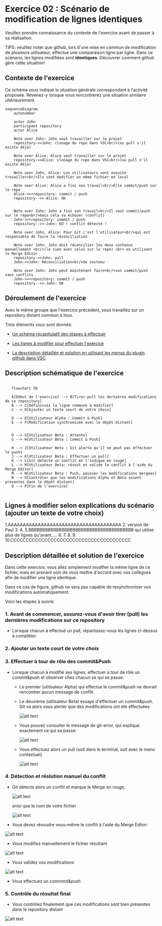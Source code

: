 # Exercice 02 : Scénario de modification de lignes identiques

Veuillez prendre connaissance du contexte de l'exercice avant de passer à sa réalisation.

TIPS: veuillez noter que github, lors d'une mise en commun de modification de plusieurs utilisateur, effectue une comparaison ligne par ligne. Dans ce scénario, les lignes modifiées sont **identiques**. Découvrer comment github gère cette situation!

## Contexte de l'exercice

Ce schéma vous indique la situation générale correspondant à l'activité proposée.
Revenez-y lorsque vous rencontrerez une situation similaire ultérieurement.

```mermaid
sequenceDiagram
    autonumber

    actor John
    participant repository
    actor Alice

    Note over John: John veut travailler sur le projet
    repository->>John: clonage du repo dans VSC<br/>(ou pull s'il existe déjà)

    Note over Alice: Alice veut travailler sur le projet
    repository->>Alice: clonage du repo dans VSC<br/>(ou pull s'il existe déjà)

    Note over John, Alice: Les utilisateurs vont ensuite travailler<br/>Ils vont modifier un même fichier en local

    Note over Alice: Alice a fini son travail<br/>Elle commit/push sur le repo
    Alice->>+repository: commit / push
    repository-->>-Alice: OK
    

    Note over John: John a fini son travail<br/>Il veut commit/push sur le repo<br/>mais cela va échouer (conflit)
    John->>+repository: commit / push
    repository-->>-John: KO ! conflit détecté !

    Note over John, Alice: Pour Git c'est l'utilisateur<br/>qui est responsable de faire la réconciliation

    Note over John: John doit réconcilier les deux contenus manuellement <br/>(le sien avec celui sur le repo) <br> en utilisant le Merge Editor
    repository->>John: pull
    John->>John: Réconciliation<br/>de contenu

    Note over John: John peut maintenant faire<br/>son commit/push sans conflits
    John->>+repository: commit / push
    repository-->>-John: OK
```

## Déroulement de l'exercice

Avec le même groupe que l'exercice précédent, vous travaillez sur un repository distant commun à tous.

Trois éléments vous sont donnés:
  
- [Un schéma récapitulatif des étapes à effectuer](#description-schématique-de-lexercice)

- [Les lignes à modifier pour effectuer l'exercice](#lignes-à-modifier-selon-explications-du-scénario-ajouter-un-texte-de-votre-choix)

- [La description détaillée et solution en utilisant les menus du plugin github dans VSC](#description-détaillée-et-solution-de-lexercice)

## Description schématique de l'exercice

 ```mermaid

    flowchart TD

    A[Début de l'exercice] --> B[Tirer-pull les dernières modifications de ce repository]
    B --> C[Définissez la ligne commune à modifier]
    C --> D[Ajouter un texte court de votre choix]

    D --> E[Utilisateur Alpha : Commit & Push]
    E --> F[Modification synchronisée avec le dépôt distant]


    D --> G[Utilisateur Beta : Attente]
    G --> H[Utilisateur Beta : Commit & Push]

    H --> J[Utilisateur Beta : Git alerte qu'il ne peut pas effectuer le push]
    J --> K[Utilisateur Beta : Effectuer un pull]
    K --> L[Git détecte un conflit et l'indique en rouge]
    L --> M[Utilisateur Beta: résout et valide le conflit à l'aide du Merge Editor]
    M --> N[Utilisateur Beta : Push, pousser les modifications mergées]
    N --> O[Contrôler que les modifications Alpha et Beta soient présentes dans le dépôt distant]
    O --> P[Fin de l'exercice]


```

## Lignes à modifier selon explications du scénario (ajouter un texte de votre choix)

1.AAAAAAAAAAAAAAAAAAAAAAAAAAAAAAAAAAAAAA
2. version de Paul
3.
4.
5.BBBBBBBBBBBBBBBBBBBBBBBBBBBBBBBBBBBBBB
qui
utilise
plus
de lignes
qu'avant.....
6.
7.
8.
9.
10.CCCCCCCCCCCCCCCCCCCCCCCCCCCCCCCCCCCCCCC

## Description détaillée et solution de l'exercice

Dans cette exercice, vous allez simplement modifier la même ligne de ce fichier, mais en prenant soin de vous mettre d'accord avec vos collègues afin de modifier une ligne identique.

Dans ce cas de figure, github ne sera pas capable de resynchroniser vos modifications automatiquement.

Voici les étapes à suivre:

### 1. Avant de commencer, assurez-vous d'avoir tirer (pull) les dernières modifications sur ce repository

- Lorsque chacun à effectué un pull, répartissez-vous les lignes ci-dessus à compléter.

### 2. Ajouter un texte court de votre choix

### 3. Effectuer à tour de rôle des commit&Push

- Lorsque chacun à modifié ses lignes, effectuer à tour de rôle un commit&push et observer chez chacun se qui se passe:
  - Le premier (utilisateur Alpha) qui effectue le commit&push ne devrait rencontrer aucun message de conflit.
  - Le deuxième (utilisateur Beta) essaye d'effectuer un commit&push. Git va alors vous alerter que des modifications ont été effectuées
  
     ![alt text](/doc/image.png)

  - Vous pouvez consulter le message de git-error, qui explique exactement ce qui se passe:

     ![alt text](/doc/image-1.png)

  - Vous effectuez alors un pull (soit dans le terminal, soit avec le menu contextuel)
  
     ![alt text](/doc/image-2.png)

### 4. Détection et réslution manuel du conflit

- Git détecte alors un conflit et marque le Merge en rouge,
  
    ![alt text](/doc/image-10.png)

    anisi que le nom de votre fichier

    ![alt text](/doc/image-11.png)

- Vous devez résoudre vous-même le conflit à l'aide du Merge Editor:

![alt text](/doc/image-13.png)

- Vous modifiez manuellement le fichier résultant

![alt text](/doc/image-14.png)

- Vous validez vos modifications

![alt text](/doc/image-15.png)

- Vous effectuez un commmit&push

### 5. Contrôle du résultat final

- Vous contrôlez finalement que ces modifications sont bien présentes dans le repository distant
  
![alt text](/doc/image-16.png)
